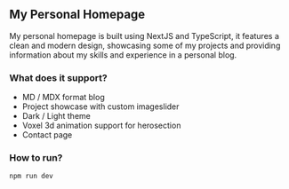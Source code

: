 ## My Personal Homepage

My personal homepage is built using NextJS and TypeScript, it features a clean and modern design, showcasing some of my projects and providing information about my skills and experience in a personal blog.

### What does it support?

- MD / MDX format blog
- Project showcase with custom imageslider
- Dark / Light theme
- Voxel 3d animation support for herosection
- Contact page

### How to run?

```
npm run dev
```
